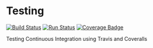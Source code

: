 # Testing

[![Build Status](https://travis-ci.com/heySourabh/Testing.svg?branch=master)](https://travis-ci.com/heySourabh/Testing)
 [![Run Status](https://api.shippable.com/projects/5b0156762ce7330700a7ec5c/badge?branch=master)](https://app.shippable.com/github/heySourabh/Testing)
[![Coverage Badge](https://api.shippable.com/projects/5b0156762ce7330700a7ec5c/coverageBadge?branch=master)](https://app.shippable.com/github/heySourabh/Testing)

Testing Continuous Integration using Travis and Coveralls
